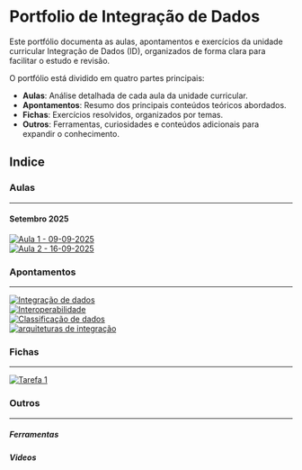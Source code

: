 # Portfolio de Integração de Dados

Este portfólio documenta as aulas, apontamentos e exercícios da unidade curricular Integração de Dados (ID), organizados de forma clara para facilitar o estudo e revisão.

O portfólio está dividido em quatro partes principais:

- **Aulas**: Análise detalhada de cada aula da unidade curricular.
- **Apontamentos**: Resumo dos principais conteúdos teóricos abordados.
- **Fichas**: Exercícios resolvidos, organizados por temas.
- **Outros**: Ferramentas, curiosidades e conteúdos adicionais para expandir o conhecimento.

## Indice

### Aulas

---

#### Setembro 2025

[![Aula 1 - 09-09-2025](https://img.shields.io/badge/Aula%201-09--09--2025-blue?style=for-the-badge)](aulas/09-09-2025.md) <br/>
[![Aula 2 - 16-09-2025](https://img.shields.io/badge/Aula%202-16--09--2025-blue?style=for-the-badge)](aulas/16-09-2025.md) <br/>

### Apontamentos

---

[![Integração de dados](https://img.shields.io/badge/integração%20de%20dados-28A745?style=for-the-badge)](apontamentos/integração%20de%20dados.md)<br/>
[![Interoperabilidade](https://img.shields.io/badge/interoperabilidade-28A745?style=for-the-badge)](apontamentos/interoperabilidade.md)<br/>
[![Classificação de dados](https://img.shields.io/badge/classificação%20de%20dados-28A745?style=for-the-badge)](apontamentos/classificacao%20de%20dados.md)<br/>
[![arquiteturas de integração](https://img.shields.io/badge/arquiteturas%20de%20integração-28A745?style=for-the-badge)](apontamentos/classificacao%20de%20dados.md)<br/>

### Fichas

---

[![Tarefa 1](https://img.shields.io/badge/Tarefa%2001-orange?style=for-the-badge)](fichas/tarefa1.md) <br>

### Outros

---

##### Ferramentas

<!-- [![VirtualBox - Máquinas Virtuais](https://img.shields.io/badge/VirtualBox%20-%20Máquinas%20Virtuais-purple?style=for-the-badge)](https://www.virtualbox.org/) -->

##### Videos

## <!-- [![Correção de erro VirtualBox - "Missing Dependencies"](https://img.shields.io/badge/youtube-Correção%20de%20erro%20VirtualBox:%20"Missing%20Dependencies"-FF0000?style=for-the-badge)](https://www.youtube.com/watch?v=IvPdhh70OGM) -->
